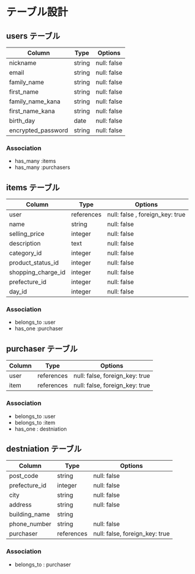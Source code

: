 # テーブル設計

## users テーブル

| Column             | Type   | Options     |
| -----------------  | ------ | ----------- |
| nickname           | string | null: false |
| email              | string | null: false |
| family_name        | string | null: false |
| first_name         | string | null: false |
| family_name_kana   | string | null: false |
| first_name_kana    | string | null: false |
| birth_day          | date   | null: false |
| encrypted_password | string | null: false |

### Association

- has_many :items
- has_many :purchasers



## items テーブル

| Column               | Type       | Options     |
| ---------------      | ------     | ----------- |
| user                 | references | null: false , foreign_key: true |
| name                 | string     | null: false |
| selling_price        | integer    | null: false |
| description          | text       | null: false |
| category_id          | integer    | null: false |
| product_status_id    | integer    | null: false |
| shopping_charge_id  | integer    | null: false |
| prefecture_id        | integer    | null: false |
| day_id              | integer    | null: false |

### Association

- belongs_to :user
- has_one :purchaser

## purchaser テーブル

| Column  | Type        | Options                        |
| ------- | --------    | ----------------------------   |
| user    | references  | null: false, foreign_key: true |
| item    | references  | null: false, foreign_key: true |

### Association

- belongs_to :user
- belongs_to :item
- has_one : destniation

## destniation テーブル

| Column           | Type   | Options     |
| ---------------  | ------ | ----------- |
| post_code        | string | null: false |
| prefecture_id    | integer| null: false |
| city             | string | null: false |
| address          | string | null: false |
| building_name    | string |             |
| phone_number     | string | null: false |
| purchaser        | references | null: false, foreign_key: true |

### Association

- belongs_to : purchaser

